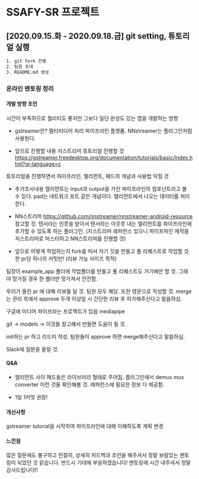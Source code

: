 # SSAFY-SR 프로젝트

## [2020.09.15.화 - 2020.09.18.금] git setting, 튜토리얼 실행
```sh
1. git fork 진행
2. 팀원 초대
3. README.md 생성
```
### 온라인 멘토링 정리

#### 개발 방향 조언
시간이 부족하므로 퀄리티도 좋지만 그보다 일단 완성도 있는 앱을 개발하는 방향

* gstreamer란?
멀티미디어 처리 파이프라인 플랫폼. NNstreamer는 플러그인처럼 사용된다.

* 앞으로 진행할 내용
지스트리머 튜토리얼 진행할 것 
https://gstreamer.freedesktop.org/documentation/tutorials/basic/index.html?gi-language=c

튜토리얼을 진행하면서 파이프라인, 엘리먼트, 패드의 개념과 사용법 익힐 것

* 추가조사내용
엘리먼트는 input과 output을 가진 파이프라인의 컴포넌트라고 볼 수 있다.
pad는 네트워크 포트 같은 개념이다. 엘리먼트에서 나오는 데이터를 처리한다.


* NN스트리머
https://github.com/nnstreamer/nnstreamer-android-resource 참고할 것.
텐서라는 인풋을 받아서 텐서라는 아웃풋 내는 엘리먼트를 파이프라인에 추가할 수 있도록 하는 플러그인.
(지스트리머 레퍼런스 있으니 파이프파인 제작을 지스트리머로 마스터하고 NN스트리머를 진행할 것)

* 앞으로 어떻게 작업하는지
fork를 떠서 자기 깃을 만들고 풀 리퀘스트로 작업할 것.
한 pr당 하나의 커밋만! (리뷰 가능 사이즈 목적)

팀장이 example_app 폴더에 작업폴더를 만들고 풀 리퀘스트도 거기에만 할 것.
그래야 망가질 경우 한 폴더만 망가져서 안전함.

우리가 올린 pr 에 대해 리뷰를 달 것. 팀원 모두 해당. 또한 영문으로 작성할 것.
merge는 관리 측에서 approve 두개 이상일 시 간단한 리뷰 후 허가해주신다고 말씀하심.

구글에 미디어 파이프라는 프로젝트가 있음
mediapipe

git -> models -> 이것들 참고해서 만들면 도움이 될 것.

init하는 pr 하고 리드미 작성. 팀원들이 approve 하면 merge해주신다고 말씀하심.

Slack에 질문을 올릴 것.


#### Q&A

- 엘리먼트 사이 패드들은 라이브러리 형태로 주어짐.
플러그인에서 demux mux converter 이런 것들 확인해볼 것.
레퍼런스에 필요한 정보 다 제공함.

- 1일 1커밋 권장!

#### 개선사항

gstreamer tutorial을 시작하여 파이프라인에 대해 이해하도록 계획 변경

#### 느낀점

많은 질문에도 불구하고 친절히, 상세히 피드백과 조언을 해주셔서 정말 보람있는 멘토링이 되었던 것 같습니다.
반드시 기대에 부응하겠습니다! 멘토링에 시간 내주셔서 정말 감사드립니다!!
